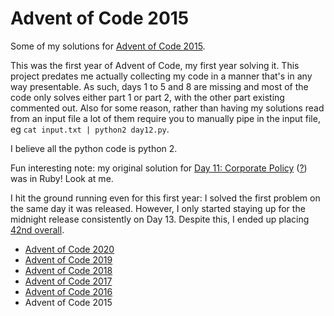 # Advent of Code 2015

Some of my solutions for [Advent of Code 2015](http://adventofcode.com/2015).

This was the first year of Advent of Code, my first year solving it.
This project predates me actually collecting my code in a manner that's in any way presentable.
As such, days 1 to 5 and 8 are missing and most of the code only solves either part 1 or part 2, with the other part existing commented out.
Also for some reason, rather than having my solutions read from an input file a lot of them require you to manually pipe in the input file, eg `cat input.txt | python2 day12.py`.

I believe all the python code is python 2.

Fun interesting note: my original solution for [Day 11: Corporate Policy](day11) ([?](https://adventofcode.com/2015/day/11)) was in Ruby!
Look at me.

I hit the ground running even for this first year: I solved the first problem on the same day it was released.
However, I only started staying up for the midnight release consistently on Day 13.
Despite this, I ended up placing [42nd overall](https://adventofcode.com/2015/leaderboard).

- [Advent of Code 2020](https://github.com/orez-/Advent-of-Code-2020)
- [Advent of Code 2019](https://github.com/orez-/Advent-of-Code-2019)
- [Advent of Code 2018](https://github.com/orez-/Advent-of-Code-2018)
- [Advent of Code 2017](https://github.com/orez-/Advent-of-Code-2017)
- [Advent of Code 2016](https://github.com/orez-/Advent-of-Code-2016)
- Advent of Code 2015
